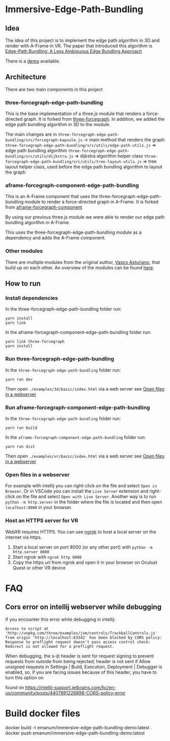 # Immersive-Edge-Path-Bundling

## Idea

The idea of this project is to implement the edge path algorithm in 3D and render with A-Frame in VR.
The paper that introduced this algorithm is [Edge-Path Bundling: A Less Ambiguous Edge Bundling Approach](https://arxiv.org/abs/2108.05467)

There is a [demo](https://immersive-edge-path.emanum.dev/) available.

## Architecture

There are two main components in this project

### three-forcegraph-edge-path-bundling

This is the base implementation of a three.js module that renders a force-directed graph. It is forked from [three-forcegraph](https://github.com/vasturiano/three-forcegraph). 
In addition, we added the edge path bundling algorithm in 3D to the module.

The main changes are in 
`three-forcegraph-edge-path-bundling/src/forcegraph-kapsule.js` -> main method that renders the graph
`three-forcegraph-edge-path-bundling/src/utils/edge-path-utils.js` => edge path bundling algorithm
`three-forcegraph-edge-path-bundling/src/utils/dijkstra.js` => dijkstra algorithm helper class 
`three-forcegraph-edge-path-bundling/src/utils/tree-layout-utils.js` => tree layout helper class, used before the edge path bundling algorithm to layout the graph

### aframe-forcegraph-component-edge-path-bundling

This is an A-Frame component that uses the three-forcegraph-edge-path-bundling module to render a force-directed graph in A-Frame. It is forked from [aframe-forcegraph-component](https://github.com/vasturiano/aframe-forcegraph-component)

By using our previous three.js module we were able to render our edge path bundling algorithm in A-Frame.

This uses the three-forcegraph-edge-path-bundling module as a dependency and adds the A-Frame component.

### Other modules

There are multiple modules from the original author, [Vasco Asturiano](https://github.com/vasturiano), that build up on each other.
An overview of the modules can be found [here](https://vasturiano.github.io/react-force-graph/example/forcegraph-dependencies/).

## How to run 


### Install dependencies

In the three-forcegraph-edge-path-bundling folder run:

```
yarn install
yarn link
```

In the aframe-forcegraph-component-edge-path-bundling folder run:

```
yarn link three-forcegraph
yarn install
```

### Run three-forcegraph-edge-path-bundling

In the `three-forcegraph-edge-path-bundling` folder run:

```
yarn run dev
```

Then open `./examples/3d/basic/index.html` via a web server see [Open files in a webserver](#open-files-in-a-webserver)

### Run aframe-forcegraph-component-edge-path-bundling

In the `three-forcegraph-edge-path-bundling` folder run:

```
yarn run build
```

In the `aframe-forcegraph-component-edge-path-bundling` folder run:

```
yarn run dist
```

Then open `./examples/vr/basic/index.html` via a web server see [Open files in a webserver](#open-files-in-a-webserver)


### Open files in a webserver
For example with intellij you can right-click on the file and select `Open in Browser`. Or in VSCode you can install the `Live Server` extension and right-click on the file and select `Open with Live Server`.
Another way is to run `python -m http.server` in the folder where the file is located and then open `localhost:8000` in your browser.

### Host an HTTPS server for VR
WebXR requires HTTPS. You can use [ngrok](https://ngrok.com/) to host a local server on the internet via https. 

1. Start a local server on port 8000 (or any other port) with `python -m http.server 8000`
2. Start ngrok with `ngrok http 8000`
3. Copy the https url from ngrok and open it in your browser on Oculust Quest or other VR device

# FAQ


## Cors error on intellij webserver while debugging

If you encounter this error while debugging in intellij:
```
Access to script at 'http://unpkg.com/three/examples/jsm/controls/TrackballControls.js' from origin 'http://localhost:63342' has been blocked by CORS policy: Response to preflight request doesn't pass access control check: Redirect is not allowed for a preflight request.
```

When debugging, the x-ijt header is sent for request signing to prevent requests from outside from being rejected; header is not sent if Allow unsigned requests in Settings | Build, Execution, Deployment | Debugger is enabled, so, if you are facing issues because of this header, you have to turn this option on

found on https://intellij-support.jetbrains.com/hc/en-us/community/posts/4407891226898-CORS-policy-error


# Build docker files

docker build -t emanum/immersive-edge-path-bundling-demo:latest .
docker push emanum/immersive-edge-path-bundling-demo:latest